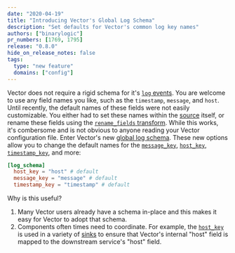 ```yaml
---
date: "2020-04-19"
title: "Introducing Vector's Global Log Schema"
description: "Set defaults for Vector's common log key names"
authors: ["binarylogic"]
pr_numbers: [1769, 1795]
release: "0.8.0"
hide_on_release_notes: false
tags:
  type: "new feature"
  domains: ["config"]
---
```


Vector does not require a rigid schema for it's [`log`
events][docs.data-model.log]. You are welcome to use any field names you like,
such as the `timestamp`, `message`, and `host`. Until recently, the
default names of these fields were not easily customizable. You either had to
set these names within the [source][docs.sources] itself, or rename these fields
using the [`rename_fields` transform][docs.transforms.remap]. While this
works, it's combersome and is not obvious to anyone reading your Vector
configuration file. Enter Vector's new [global log
schema][docs.global-options#log_schema]. These new options allow you to change
the default names for the [`message_key`][docs.global-options#message_key],
[`host_key`][docs.global-options#host_key],
[`timestamp_key`][docs.global-options#host_key], and more:

```toml title="vector.toml"
[log_schema]
  host_key = "host" # default
  message_key = "message" # default
  timestamp_key = "timestamp" # default
```

Why is this useful?

1. Many Vector users already have a schema in-place and this makes it easy for
   Vector to adopt that schema.
2. Components often times need to coordinate. For example, the
   [`host_key`][docs.global-options#host_key] is used in a variety of
   [sinks][docs.sinks] to ensure that Vector's internal "host" field is mapped
   to the downstream service's "host" field.

[docs.data-model.log]: /docs/about/under-the-hood/architecture/data-model/log
[docs.global-options#host_key]: /docs/reference/configuration/global-options/#host_key
[docs.global-options#log_schema]: /docs/reference/configuration/global-options/#log_schema
[docs.global-options#message_key]: /docs/reference/configuration/global-options/#message_key
[docs.sinks]: /docs/reference/configuration/sinks/
[docs.sources]: /docs/reference/configuration/sources/
[docs.transforms.remap]: /docs/reference/configuration/transforms/remap
